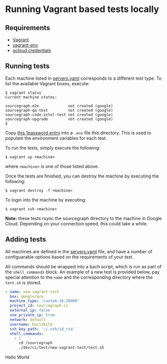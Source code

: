# Running Vagrant based tests locally

## Requirements

- [Vagrant](https://www.vagrantup.com/downloads)
- [vagrant-env](https://github.com/gosuri/vagrant-env)
- [gcloud credentials](https://cloud.google.com/sdk/gcloud/reference/auth/login)

## Running tests

Each machine listed in [servers.yaml](servers.yaml) corresponds to a different test type. To list the available Vagrant boxes, execute:

```shell
$ vagrant status
Current machine states:

sourcegraph-e2e             not created (google)
sourcegraph-qa-test         not created (google)
sourcegraph-code-intel-test not created (google)
sourcegraph-upgrade         not created (google)
$
```

Copy [this 1password entry](https://start.1password.com/open/i?a=HEDEDSLHPBFGRBTKAKJWE23XX4&v=dnrhbauihkhjs5ag6vszsme45a&i=mn37wmu5dzhll6qxcnpmutvlq4&h=team-sourcegraph.1password.com) into a `.env` file this directory. This is used to populate the environment variables for each test.

To run the tests, simply execute the following:

```shell
$ vagrant up <machine>
```

where `<machine>` is one of those listed above.

Once the tests are finished, you can destroy the machine by executing the following:

```shell
$ vagrant destroy -f <machine>
```

To login into the machine by executing:

```shell
$ vagrant ssh <machine>
```

**Note:** these tests rsync the sourcegraph directory to the machine in Google Cloud. Depending on your connection speed, this could take a while.

## Adding tests

All machines are defined in the [servers.yaml](servers.yaml) file, and have a number of configuarable options based on the requirements of your test.

All commands should be wrapped into a bach script, which is run as part of the `shell_commands` block. An example of a new test is provided below, pay special attention to the `name` and the corresponding directory where the `test.sh` is stored.

```yaml
- name: new-vagrant-test
  box: google/gce
  machine_type: 'custom-16-20480'
  project_id: sourcegraph-ci
  external_ip: false
  use_private_ip: true
  network: default
  username: buildkite
  ssh_key_path: '~/.ssh/id_rsa'
  shell_commands:
    - |
      cd /sourcegraph
      ./dev/ci/test/new-vagrant-test/test.sh
```
Hello World
